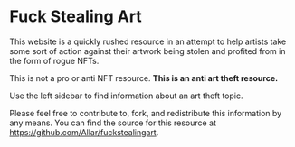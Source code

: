 # Fuck Stealing Art

This website is a quickly rushed resource in an attempt to help artists take some sort of action against their artwork being stolen and profited from in the form of rogue NFTs.

This is not a pro or anti NFT resource. **This is an anti art theft resource.**

Use the left sidebar to find information about an art theft topic.

Please feel free to contribute to, fork, and redistribute this information by any means. You can find the source for this resource at https://github.com/Allar/fuckstealingart.